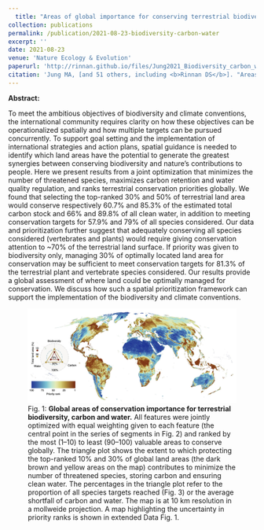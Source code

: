```yaml
---
  title: "Areas of global importance for conserving terrestrial biodiversity, carbon and water"
collection: publications
permalink: /publication/2021-08-23-biodiversity-carbon-water
excerpt: ''
date: 2021-08-23
venue: 'Nature Ecology & Evolution'
paperurl: 'http://rinnan.github.io/files/Jung2021_Biodiversity_carbon_water.pdf'
citation: 'Jung MA, [and 51 others, including <b>Rinnan DS</b>]. "Areas of global importance for conserving terrestrial biodiversity, carbon and water." <i>Nature Ecology & Evolution</i> 5(11), 1499-1509. https://doi.org/10.1038/s41559-021-01528-7'
---
```

  
<b>Abstract:</b>
  
To meet the ambitious objectives of biodiversity and climate conventions, the international community requires clarity on how these objectives can be operationalized spatially and how multiple targets can be pursued concurrently. To support goal setting and the implementation of international strategies and action plans, spatial guidance is needed to identify which land areas have the potential to generate the greatest synergies between conserving biodiversity and nature’s contributions to people. Here we present results from a joint optimization that minimizes the number of threatened species, maximizes carbon retention and water quality regulation, and ranks terrestrial conservation priorities globally. We found that selecting the top-ranked 30% and 50% of terrestrial land area would conserve respectively 60.7% and 85.3% of the estimated total carbon stock and 66% and 89.8% of all clean water, in addition to meeting conservation targets for 57.9% and 79% of all species considered. Our data and prioritization further suggest that adequately conserving all species considered (vertebrates and plants) would require giving conservation attention to ~70% of the terrestrial land surface. If priority was given to biodiversity only, managing 30% of optimally located land area for conservation may be sufficient to meet conservation targets for 81.3% of the terrestrial plant and vertebrate species considered. Our results provide a global assessment of where land could be optimally managed for conservation. We discuss how such a spatial prioritization framework can support the implementation of the biodiversity and climate conventions.

<figure>
  <img src="/images/biodiversity-carbon-water.png" alt="Global areas of conservation importance for terrestrial biodiversity, carbon and water.">
  <figcaption>Fig. 1: <b>Global areas of conservation importance for terrestrial biodiversity, carbon and water.</b> All features were jointly optimized with equal weighting given to each feature (the central point in the series of segments in Fig. 2) and ranked by the most (1–10) to least (90–100) valuable areas to conserve globally. The triangle plot shows the extent to which protecting the top-ranked 10% and 30% of global land areas (the dark brown and yellow areas on the map) contributes to minimize the number of threatened species, storing carbon and ensuring clean water. The percentages in the triangle plot refer to the proportion of all species targets reached (Fig. 3) or the average shortfall of carbon and water. The map is at 10 km resolution in a mollweide projection. A map highlighting the uncertainty in priority ranks is shown in extended Data Fig. 1.</figcaption>
  </figure>
